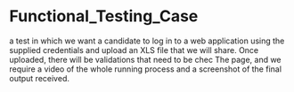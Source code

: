 # Functional_Testing_Case
a test in which we want a candidate to log in to a web application using the supplied credentials and upload an XLS file that we will share. Once uploaded, there will be validations that need to be chec The page, and we require a video of the whole running process and a screenshot of the final output received. 
